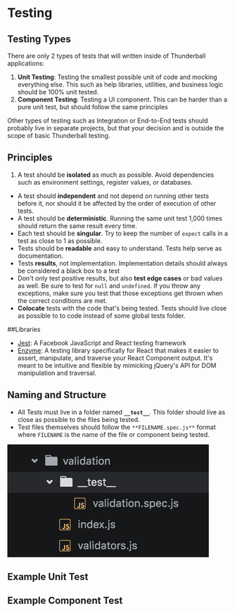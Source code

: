 # Testing
## Testing Types
There are only 2 types of tests that will written inside of Thunderball applications:

1. **Unit Testing**: Testing the smallest possible unit of code and mocking everything else. This such as help libraries, utilities, and business logic should be 100% unit tested.
2. **Component Testing**: Testing a UI component.  This can be harder than a pure unit test, but should follow the same principles

Other types of testing such as Integration or End-to-End tests should probably live in separate projects, but that your decision and is outside the scope of basic Thunderball testing.

## Principles
1. A test should be **isolated** as much as possible. Avoid dependencies such as environment settings, register values, or databases. 
* A test should **independent** and not depend on running other tests before it, nor should it be affected by the order of execution of other tests. 
* A test should be **deterministic**. Running the same unit test 1,000 times should return the same result every time.
* Each test should be **singular**. Try to keep the number of `expect` calls in a test as close to 1 as possible.  
* Tests should be **readable** and easy to understand. Tests help serve as documentation.
* Tests **results**, not implementation.  Implementation details should always be considered a black box to a test
* Don't only test positive results, but also **test edge cases** or bad values as well. Be sure to test for `null` and `undefined`.  If you throw any exceptions, make sure you test that those exceptions get thrown when the correct conditions are met.
* **Colocate** tests with the code that's being tested. Tests should live close as possible to to code instead of some global tests folder.

##Libraries
* [Jest](https://facebook.github.io/jest/): A Facebook JavaScript and React testing framework
* [Enzyme](https://github.com/airbnb/enzyme): A testing library specifically for React that makes it easier to assert, manipulate, and traverse your React Component output. It's meant to be intuitive and flexible by mimicking jQuery's API for DOM manipulation and traversal.

## Naming and Structure
- All Tests must live in a folder named **`__test__`**.  This folder should live as close as possible to the files being tested.
- Test files themselves should follow the `**FILENAME.spec.js**` format where `FILENAME` is the name of the file or component being tested.

![](test-folder.png)

## Example Unit Test

## Example Component Test

